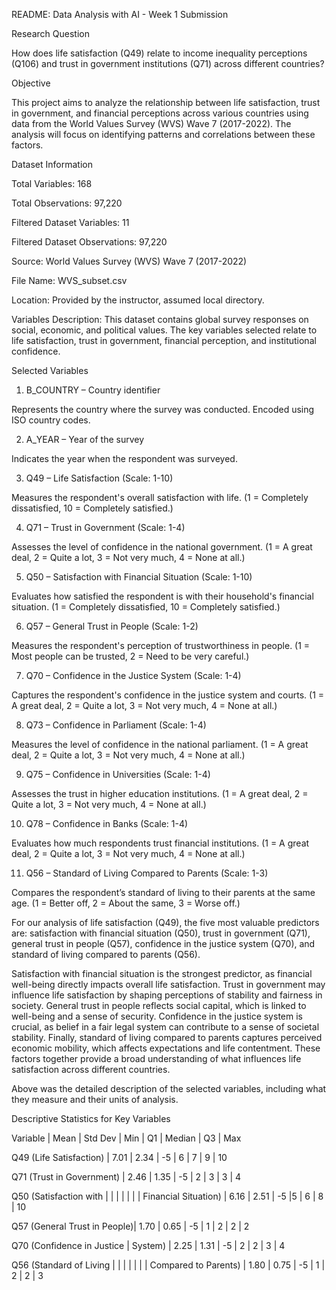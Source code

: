 README: Data Analysis with AI - Week 1 Submission

Research Question

How does life satisfaction (Q49) relate to income inequality perceptions (Q106) and trust in government institutions (Q71) across different countries?


Objective

This project aims to analyze the relationship between life satisfaction, trust in government, and financial perceptions across various countries using data from the World Values Survey (WVS) Wave 7 (2017-2022). The analysis will focus on identifying patterns and correlations between these factors.


Dataset Information

Total Variables: 168

Total Observations: 97,220

Filtered Dataset Variables: 11

Filtered Dataset Observations: 97,220

Source: World Values Survey (WVS) Wave 7 (2017-2022)

File Name: WVS_subset.csv

Location: Provided by the instructor, assumed local directory.


Variables Description: This dataset contains global survey responses on social, economic, and political values. The key variables selected relate to life satisfaction, trust in government, financial perception, and institutional confidence.

Selected Variables

1. B_COUNTRY – Country identifier

Represents the country where the survey was conducted. Encoded using ISO country codes.

2. A_YEAR – Year of the survey

Indicates the year when the respondent was surveyed.

3. Q49 – Life Satisfaction (Scale: 1-10)

Measures the respondent's overall satisfaction with life. (1 = Completely dissatisfied, 10 = Completely satisfied.)

4. Q71 – Trust in Government (Scale: 1-4)

Assesses the level of confidence in the national government. (1 = A great deal, 2 = Quite a lot, 3 = Not very much, 4 = None at all.)

5. Q50 – Satisfaction with Financial Situation (Scale: 1-10)

Evaluates how satisfied the respondent is with their household's financial situation. (1 = Completely dissatisfied, 10 = Completely satisfied.)

6. Q57 – General Trust in People (Scale: 1-2)

Measures the respondent's perception of trustworthiness in people. (1 = Most people can be trusted, 2 = Need to be very careful.)

7. Q70 – Confidence in the Justice System (Scale: 1-4)

Captures the respondent's confidence in the justice system and courts. (1 = A great deal, 2 = Quite a lot, 3 = Not very much, 4 = None at all.)

8. Q73 – Confidence in Parliament (Scale: 1-4)

Measures the level of confidence in the national parliament. (1 = A great deal, 2 = Quite a lot, 3 = Not very much, 4 = None at all.)

9. Q75 – Confidence in Universities (Scale: 1-4)

Assesses the trust in higher education institutions. (1 = A great deal, 2 = Quite a lot, 3 = Not very much, 4 = None at all.)

10. Q78 – Confidence in Banks (Scale: 1-4)

Evaluates how much respondents trust financial institutions. (1 = A great deal, 2 = Quite a lot, 3 = Not very much, 4 = None at all.)

11. Q56 – Standard of Living Compared to Parents (Scale: 1-3)

Compares the respondent’s standard of living to their parents at the same age. (1 = Better off, 2 = About the same, 3 = Worse off.)


For our analysis of life satisfaction (Q49), the five most valuable predictors are: satisfaction with financial situation (Q50), trust in government (Q71), general trust in people (Q57), confidence in the justice system (Q70), and standard of living compared to parents (Q56).

Satisfaction with financial situation is the strongest predictor, as financial well-being directly impacts overall life satisfaction. Trust in government may influence life satisfaction by shaping perceptions of stability and fairness in society. General trust in people reflects social capital, which is linked to well-being and a sense of security. Confidence in the justice system is crucial, as belief in a fair legal system can contribute to a sense of societal stability. Finally, standard of living compared to parents captures perceived economic mobility, which affects expectations and life contentment. These factors together provide a broad understanding of what influences life satisfaction across different countries.

Above was the detailed description of the selected variables, including what they measure and their units of analysis.


Descriptive Statistics for Key Variables

Variable                     | Mean  | Std Dev | Min  | Q1  | Median | Q3  | Max

Q49 (Life Satisfaction)      | 7.01  | 2.34    | -5   | 6   | 7      | 9   | 10

Q71 (Trust in Government)    | 2.46  | 1.35    | -5   | 2   | 3      | 3   | 4

Q50 (Satisfaction with       |       |         |      |     |        |     |
 Financial Situation)        | 6.16  | 2.51    | -5   |5    | 6      | 8   | 10

Q57 (General Trust in People)| 1.70  | 0.65    | -5   | 1   | 2      | 2   | 2

Q70 (Confidence in Justice   |
System)                      | 2.25  | 1.31    | -5   | 2   | 2      | 3   | 4

Q56 (Standard of Living      |       |         |      |     |        |     |
Compared to Parents)         | 1.80  | 0.75    | -5   | 1   | 2      | 2   | 3



